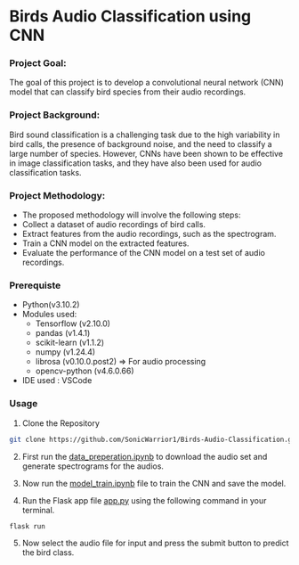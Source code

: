 
# Birds Audio Classification using CNN

### Project Goal:
The goal of this project is to develop a convolutional neural network (CNN) model that can classify bird species from their audio recordings.
### Project Background: 
Bird sound classification is a challenging task due to the high variability in bird calls, the presence of background noise, and the need to classify a large number of species. However, CNNs have been shown to be effective in image classification tasks, and they have also been used for audio classification tasks.
### Project Methodology: 
* The proposed methodology will involve the following steps:
* Collect a dataset of audio recordings of bird calls.
* Extract features from the audio recordings, such as the spectrogram.
* Train a CNN model on the extracted features.
* Evaluate the performance of the CNN model on a test set of audio recordings.
### Prerequiste
* Python(v3.10.2)
* Modules used:
    * Tensorflow (v2.10.0)
    * pandas (v1.4.1)
    * scikit-learn (v1.1.2)
    * numpy (v1.24.4)
    * librosa (v0.10.0.post2) => For audio processing
    * opencv-python (v4.6.0.66)
* IDE used : VSCode

### Usage
1. Clone the Repository
```sh
git clone https://github.com/SonicWarrior1/Birds-Audio-Classification.git
```
2. First run the [data_preperation.ipynb](data_preperation.ipynb) to download the audio set and generate spectrograms for the audios.

3. Now run the [model_train.ipynb](model_train.ipynb) file to train the CNN and save the model.

4. Run the Flask app file [app.py](app.py) using the following command in your terminal.
```python
flask run
```
5. Now select the audio file for input and press the submit button to predict the bird class.
